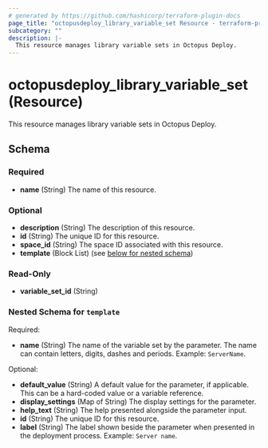 ```yaml
---
# generated by https://github.com/hashicorp/terraform-plugin-docs
page_title: "octopusdeploy_library_variable_set Resource - terraform-provider-octopusdeploy"
subcategory: ""
description: |-
  This resource manages library variable sets in Octopus Deploy.
---
```


# octopusdeploy_library_variable_set (Resource)

This resource manages library variable sets in Octopus Deploy.



<!-- schema generated by tfplugindocs -->
## Schema

### Required

- **name** (String) The name of this resource.

### Optional

- **description** (String) The description of this resource.
- **id** (String) The unique ID for this resource.
- **space_id** (String) The space ID associated with this resource.
- **template** (Block List) (see [below for nested schema](#nestedblock--template))

### Read-Only

- **variable_set_id** (String)

<a id="nestedblock--template"></a>
### Nested Schema for `template`

Required:

- **name** (String) The name of the variable set by the parameter. The name can contain letters, digits, dashes and periods. Example: `ServerName`.

Optional:

- **default_value** (String) A default value for the parameter, if applicable. This can be a hard-coded value or a variable reference.
- **display_settings** (Map of String) The display settings for the parameter.
- **help_text** (String) The help presented alongside the parameter input.
- **id** (String) The unique ID for this resource.
- **label** (String) The label shown beside the parameter when presented in the deployment process. Example: `Server name`.


